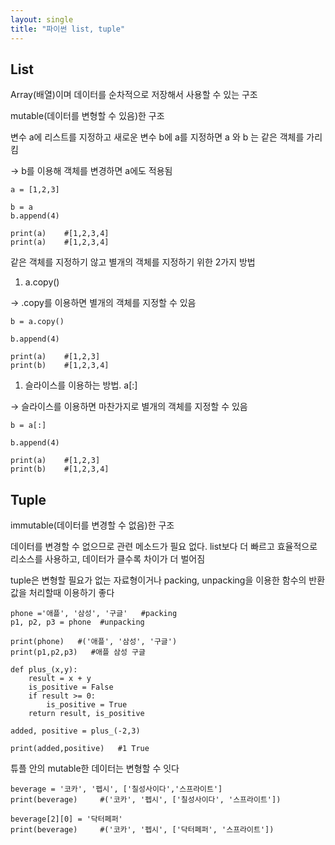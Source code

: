 ```yaml
---
layout: single
title: "파이썬 list, tuple"
---
```

## List
Array(배열)이며 데이터를 순차적으로 저장해서 사용할 수 있는 구조

mutable(데이터를 변형할 수 있음)한 구조


변수 a에 리스트를 지정하고 새로운 변수 b에 a를 지정하면 a 와 b 는 같은 객체를 가리킴

→ b를 이용해 객체를 변경하면 a에도 적용됨
```
a = [1,2,3]

b = a
b.append(4)

print(a)    #[1,2,3,4]
print(a)    #[1,2,3,4]
```


같은 객체를 지정하기 않고 별개의 객체를 지정하기 위한 2가지 방법

1. a.copy()  

→ .copy를 이용하면 별개의 객체를 지정할 수 있음
```
b = a.copy()

b.append(4)

print(a)    #[1,2,3]
print(b)    #[1,2,3,4]
```

1. 슬라이스를 이용하는 방법. a[:]

→ 슬라이스를 이용하면 마찬가지로 별개의 객체를 지정할 수 있음
```
b = a[:]

b.append(4)

print(a)    #[1,2,3]
print(b)    #[1,2,3,4]
```

## Tuple
immutable(데이터를 변경할 수 없음)한 구조

데이터를 변경할 수 없으므로 관련 메소드가 필요 없다. list보다 더 빠르고 효율적으로 리소스를 사용하고, 데이터가 클수록 차이가 더 벌어짐

tuple은 변형할 필요가 없는 자료형이거나 packing, unpacking을 이용한 함수의 반환값을 처리할때 이용하기 좋다
```
phone ='애플', '삼성', '구글'   #packing
p1, p2, p3 = phone  #unpacking

print(phone)   #('애플', '삼성', '구글')
print(p1,p2,p3)   #애플 삼성 구글

def plus_(x,y):
    result = x + y
    is_positive = False
    if result >= 0:
        is_positive = True
    return result, is_positive

added, positive = plus_(-2,3)

print(added,positive)   #1 True
```

튜플 안의 mutable한 데이터는 변형할 수 잇다
```
beverage = '코카', '펩시', ['칠성사이다','스프라이트']
print(beverage)     #('코카', '펩시', ['칠성사이다', '스프라이트'])

beverage[2][0] = '닥터페퍼'
print(beverage)     #('코카', '펩시', ['닥터페퍼', '스프라이트'])
```

